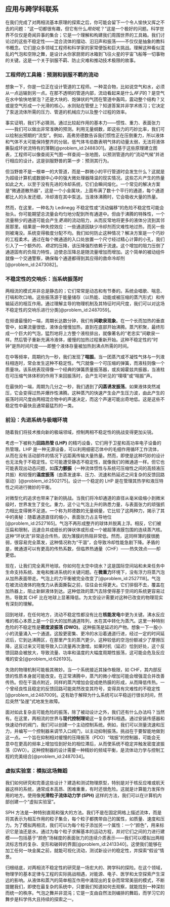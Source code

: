 ## 应用与跨学科联系

在我们完成了对两相流基本原理的探索之后，你可能会留下一个令人愉快又挥之不去的问题：“这一切都很有趣，但它有什么*用处*呢？”这是一个极好的问题。科学世界不仅仅是奇闻异事的集合；它是一个理解和构建我们周围世界的工具箱。我们讨论过的这些不稳定性——混合流体的摆动、汩汩声和振荡——不仅仅是抽象的教科书概念。它们是众多领域工程师和科学家的家常便饭和巨大挑战。理解这种看似混乱的气泡和空隙之舞，是设计从你家厨房的冰箱到飞往火星的宇宙飞船等一切事物的关键。这是一个关于驯服不羁、防止灾难和推动技术极限的故事。

### 工程师的工具箱：预测和驯服不羁的流动

想象一下，你是一位正在设计管道的工程师。一种混合物，比如说空气和水，必须从一点运输到另一点。在那不透明的管道内部，流动看起来是什么*样子*的？是空气在水中愉快地冒泡？还是大块的、炮弹状的气团在管道中轰鸣，震动整个结构？又或是空气形成一个光滑的核心，水则贴在管壁上？知道答案并非学术练习；它决定了泵送流体所需的压力、管道的机械应力以及整个过程的效率。

事实证明，我们不必猜测。通过比较起作用的基本力——惯性、重力、表面张力——我们可以做出非常准确的预测。利用无量纲数，即这些力的巧妙比率，我们可以绘制出预期的“流型”。例如，高弗劳德数告诉我们惯性正在压倒重力，所以液体和气体不太可能保持整齐的分层。低气体韦伯数表明气体的动量太弱，无法将液体撕裂成环状流特有的薄鞘[@problem_id:2488301]。通过基于这些原理建立图表，工程师可以像查阅天气图一样查阅一张地图，以预测管道内的“流动气候”并进行相应的设计。这是驯服野兽的第一步：预测其行为。

但当野兽不是一根单一的大管道，而是一群微小的平行管道时会发生什么？这就是为超级计算机或数据中心中的强大微处理器降温的现实情况。这些芯片产生的热量如此之大，以至于没有先进的冷却系统，它们会瞬间熔化。一个常见的解决方案是“微通道散热器”，这是一个小金属块，上面布满了数十个平行的通道，每个通道都比人的头发还细，冷却液在其中泵送。当液体沸腾时，它会吸收大量的热量。

然而，在这里，一种名为 Ledinegg 不稳定性或“流动偏移”的危险不稳定性可能会抬头。你可能期望总流量会均匀地分配到所有通道中。但由于沸腾的特殊性，一个流量稍少的通道可能会产生*更高*的流动阻力，从而反常地将更多的液体分流到其邻居那里。结果是一种失控效应：一些通道因缺少冷却剂而灾难性地过热，而另一些则被淹没。系统变得极度分配不均。我们如何防止这种情况？解决方案是一个巧妙的工程柔术。通过在每个微通道的入口处放置一个尺寸经过精心计算的小孔，我们引入了一个额外的、*稳定*的压降，该压降强烈依赖于流速。这个增加的阻力压倒了通道固有的负阻力特性，迫使总压降总是随流量增加而增加。这个简单的被动组件就像一个交通警察，确保每个通道都得到其应得的救命冷却剂[@problem_id:2473082]。

### 不稳定性的交响乐：当系统振荡时

两相流的模式并非总是静态的；它们常常是动态和有节奏的。系统会唱歌、喘息、打嗝和吹口哨。这些振荡源于能量储存（以热能、动能或被压缩的蒸汽形式）和传输延迟的相互作用。通过理解主导的物理机制及其特征时间尺度，我们可以对这场不稳定性的交响乐进行分类[@problem_id:2487059]。

在频谱最慢的一端，周期长达数分钟，我们有**间歇泉现象**。在一个长而加热的垂直管中，如果流量很低，液体会慢慢加热，直到在底部开始沸腾。蒸汽积聚，最终形成一个巨大的气泡，猛烈地将上方整个液柱排出，就像著名的“老忠实”间歇泉一样。然后管子重新充满冷液体，缓慢的加热过程重新开始。这种不稳定性的“时钟”是热时间尺度——即整个液体存量被加热到沸点所需的时间。

在中等频率，周期约为一秒，我们发现了**喘振**。当一团蒸汽或不凝性气体与一列液柱相连时，常会发生这种不稳定性。气穴就像一个可压缩的弹簧，而液柱则像一个质量块。该系统表现得像一个经典的弹簧质量振荡器，或亥姆霍兹共振器，当液柱在可压缩气体体积的作用下来回振荡时，会产生可听见的“噗噗”或“喘振”声。

在最快的一端，周期为几分之一秒，我们遇到了**闪蒸诱发振荡**。如果液体突然减压，它会变得过热并爆炸性沸腾。这种蒸汽的快速产生会产生压力波，由此产生的振荡时间尺度由两相混合物中的声速决定，而这个声速可能出奇地低。这是这些不稳定性中最快且通常最猛烈的一类。

### 前沿：先进系统与极端环境

随着我们将技术推向新的极端领域，控制两相不稳定性的挑战变得更加尖锐。

考虑一下被称为**回路热管 (LHP)** 的精巧设备，它们用于卫星和高功率电子设备的热管理。LHP 是一种无源设备，可以利用细密芯体中的毛细作用循环工作流体，从而在没有活动部件的情况下远距离传输大量热量。然而，即使是这种巧妙的设计也无法免于不稳定性。它可能遭受静态不稳定性，就像我们的微通道一样。但它也可能表现出动态问题，如**压力颤振**（一种流体惯性与系统可压缩性之间的高频液压共振）和较慢的**温度振荡**（由蒸发速率、压力、流速和热延迟之间复杂的反馈回路驱动）[@problem_id:2502175]。设计一个稳定的 LHP 是在管理其热学和液压特性之间进行微妙的平衡。

对微型化的追求也带来了新的挑战。当我们将冷却通道的直径从毫米级缩小到微米级时，世界发生了变化。重力，这个让气泡上升的熟悉力量，与表面张力的顽强抓力相比变得微不足道。一个称为邦德数的无量纲量，它比较了这两种力，揭示了其中的奥秘：随着通道直径的缩小，表面张力占主导地位[@problem_id:2527165]。气泡不再形成整齐的球体并脱离上浮。相反，它们被压扁和限制，迅速合并成细长的弹状体或形成一个被超薄液膜包围的连续蒸汽核。这种“环状流”非常适合传热，因为薄膜的热阻非常低。然而，这同样薄的膜很脆弱，很容易完全蒸发，这种情况称为“干涸”，会导致冷却性能急剧下降。矛盾的是，微通道可以有更高的传热系数，但临界热通量（CHF）——热失效点——却更低。

现在，让我们完全离开地球。你如何在太空中烧水？这是国际空间站和未来任务中生命支持系统、发电和推进系统的关键问题。在**微重力**环境下，没有浮力将蒸汽泡从加热表面带走。气泡上的力平衡被完全改变了[@problem_id:2527118]。气泡在被流动液体的拖曳力从表面撕裂之前，往往会长得更大。它们徘徊不去，覆盖在加热器上，阻止新鲜液体到达。这种低效的蒸汽去除使得基于空间的系统更容易过热，导致其 CHF 比在地球上显著降低。为太空设计需要对这种已改变的物理现实有深刻的理解。

回到地球，在任何地方，流动不稳定性都没有比在**核能发电**中更为关键。沸水反应堆的核心本质上是一个巨大的加热通道阵列，水在其中转化为蒸汽。这里一种特别危险的不稳定性是**密度波振荡 (DWO)**。这种振荡是延迟的产物。想象一下一股小小的流量涌入一个通道。这股更密集、更冷的水沿着通道行进，经过一定的时间延迟后，它到达沸腾区，在那里产生的蒸汽更少。这种较低的空泡份额减少了摩擦压降，这反过来又可能导致入口流量再次激增。如果时机（延迟）恰到好处，这个反馈回路会被放大，导致流量、功率和温度的大幅度周期性振荡，这可能会危及反应堆的安全[@problem_id:626193]。

失效的物理机制可能极其微妙。当一个系统接近其操作极限，如 CHF，其内部反馈的性质本身就可能改变。在正常沸腾中，蒸汽的微小增加可能会增强混合并改善传热。但在干涸点附近，同样的蒸汽增加会促成绝热膜的形成，从而降低传热。一个曾经良性且稳定的反馈回路可能突然改变其符号，变得具有灾难性的不稳定性[@problem_id:2487009]。这有助于解释为什么系统可以平稳运行很长时间，然后突然“坠崖”式地发生故障。

面对如此复杂且可能危险的振荡，除了被动设计之外，我们还有什么办法吗？当然有。在这里，两相流的世界与**现代控制理论**这一复杂学科相遇。通过安装传感器和快速动作的阀门，我们可以创建一个主动控制系统。例如，我们可以测量流速和压力，并编写一个控制器来调节入口阀门，以主动抑制振荡。挑战在于要智能地做到这一点。一个旨在抑制相对缓慢的压降振荡（PDO）“喘振”的控制器，可能会无意中在更高的频率上增加恰到好处的相位滞后，从而使系统不稳定并触发密度波振荡（DWO）。这种控制器的设计需要一种精妙的频域平衡，是流体动力学与控制工程的完美结合[@problem_id:2487034]。

### 虚拟实验室：模拟这场舞蹈

我们如何研究和完善这些设计？建造和测试物理原型，特别是对于核反应堆或航天器这样的系统，通常成本高昂、困难重重，有时还很危险。这就是计算能力发挥作用的地方。使用像**光滑粒子流体动力学 (SPH)** 这样的方法，我们可以在计算机内部创建一个“虚拟实验室”。

SPH 方法是一种特别直观和强大的方法。我们不是在固定网格上描述流体，而是将其表示为相互作用的粒子集合，每个粒子都携带自己的属性，如质量、速度和压力。为了模拟两相流，我们可以为每个粒子添加另一个属性：一个“颜色”，用来标识它是油还是水。通过为每个粒子求解基本的运动方程，并对它们之间的力进行建模——包括基于“颜色”场梯度的表面张力的连续介质表示——我们可以模拟出两相流标志性的复杂、变形和破碎的界面[@problem_id:2413340]。这使我们能够在加工任何一块金属之前，就能可视化流动，测试新设计的稳定性，并探索“假设”情景。

归根结底，对两相流不稳定性的研究是一场宏大的、跨学科的探险。在这个领域，物理学的基本定律与工程的实际挑战相遇，对能源、电子、医学和太空探索产生深远的影响。从液体和蒸汽的简单相互作用中涌现出的复杂而常常美丽的模式，不断提醒我们，即使在最复杂的系统中，只要我们知道如何去观察，就能找到一种深刻而统一的秩序。气泡之舞并非混沌；它是一支由自然法则编排的舞蹈，而学习它的舞步是科学伟大且持续的探索之一。
